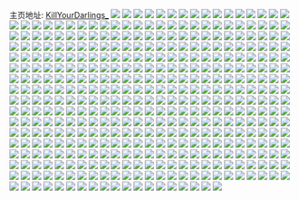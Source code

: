 主页地址: [KillYourDarlings_](https://weibo.com/u/5675084008) 
![](https://wx4.sinaimg.cn/mw2000/006c44B2gy1g7w9smokagj30u011i43w.jpg) 
![](https://wx4.sinaimg.cn/mw2000/006c44B2gy1g7w9somg31j30u011hdjm.jpg) 
![](https://wx4.sinaimg.cn/mw2000/006c44B2gy1g7w9sp61k3j30u011hgns.jpg) 
![](https://wx4.sinaimg.cn/mw2000/006c44B2gy1g7w9spiflzj30u011h77m.jpg) 
![](https://wx4.sinaimg.cn/mw2000/006c44B2gy1g7w9sptz2vj30u011aacn.jpg) 
![](https://wx4.sinaimg.cn/mw2000/006c44B2gy1g7srtqwrlmj30u0177n1w.jpg) 
![](https://wx4.sinaimg.cn/mw2000/006c44B2gy1g7srtrd2lbj30u011d0yh.jpg) 
![](https://wx4.sinaimg.cn/mw2000/006c44B2gy1g7srtrze6dj31401h4gtb.jpg) 
![](https://wx4.sinaimg.cn/mw2000/006c44B2gy1g7srtskhakj314026sdo3.jpg) 
![](https://wx4.sinaimg.cn/mw2000/006c44B2gy1g7srtvvhonj31401fkwn0.jpg) 
![](https://wx4.sinaimg.cn/mw2000/006c44B2gy1g7srttd7jkj31402847hv.jpg) 
![](https://wx4.sinaimg.cn/mw2000/006c44B2gy1g7srtu2x09j31402827g5.jpg) 
![](https://wx4.sinaimg.cn/mw2000/006c44B2gy1g7srtus6v8j312s2wbaml.jpg) 
![](https://wx4.sinaimg.cn/mw2000/006c44B2gy1g7srtvbn7sj314020ln5k.jpg) 
![](https://wx4.sinaimg.cn/mw2000/006c44B2gy1g7src3oltjj30u011hahh.jpg) 
![](https://wx4.sinaimg.cn/mw2000/006c44B2gy1g7src45szfj30u011gn4q.jpg) 
![](https://wx4.sinaimg.cn/mw2000/006c44B2gy1g7qyd0mchsj30u01tsdqr.jpg) 
![](https://wx4.sinaimg.cn/mw2000/006c44B2gy1g7piiahuwaj30u01t0ak9.jpg) 
![](https://wx4.sinaimg.cn/mw2000/006c44B2gy1g7ofr0n01hj30u011imye.jpg) 
![](https://wx4.sinaimg.cn/mw2000/006c44B2gy1g7ofr1nqz9j30u011i0uv.jpg) 
![](https://wx4.sinaimg.cn/mw2000/006c44B2gy1g7ofr25qfsj30u011igos.jpg) 
![](https://wx4.sinaimg.cn/mw2000/006c44B2gy1g7ofr2qge5j30u011i0wi.jpg) 
![](https://wx4.sinaimg.cn/mw2000/006c44B2gy1g7ofr39bq7j30tx11eq6w.jpg) 
![](https://wx4.sinaimg.cn/mw2000/006c44B2gy1g7ofr3pw3bj30k00osgnv.jpg) 
![](https://wx4.sinaimg.cn/mw2000/006c44B2gy1g7nscgagrej30u00u042c.jpg) 
![](https://wx4.sinaimg.cn/mw2000/006c44B2gy1g7nscha05hj30u018z109.jpg) 
![](https://wx4.sinaimg.cn/mw2000/006c44B2gy1g7nsci33cvj30p10gogny.jpg) 
![](https://wx4.sinaimg.cn/mw2000/006c44B2gy1g7nscjr7dnj30u0190474.jpg) 
![](https://wx4.sinaimg.cn/mw2000/006c44B2gy1g7nscnl4rlj31kw11t1kx.jpg) 
![](https://wx4.sinaimg.cn/mw2000/006c44B2gy1g7nscoee8wj314f1wjqgq.jpg) 
![](https://wx4.sinaimg.cn/mw2000/006c44B2gy1g7nscspcnhj31sc2bcnac.jpg) 
![](https://wx4.sinaimg.cn/mw2000/006c44B2gy1g7nscvhffkj32tv48sx6p.jpg) 
![](https://wx4.sinaimg.cn/mw2000/006c44B2gy1g7nscwb1odj32923eg7kf.jpg) 
![](https://wx4.sinaimg.cn/mw2000/006c44B2gy1g7m4ww7rw6j32o03k0e8c.jpg) 
![](https://wx4.sinaimg.cn/mw2000/006c44B2gy1g7m4x35jk1j33k02o01l5.jpg) 
![](https://wx4.sinaimg.cn/mw2000/006c44B2gy1g7m4x6nrm4j33k02o0npm.jpg) 
![](https://wx4.sinaimg.cn/mw2000/006c44B2gy1g7m4xca9flj33k02o0u13.jpg) 
![](https://wx4.sinaimg.cn/mw2000/006c44B2gy1g7m4x9nqmlj33k02o0kjt.jpg) 
![](https://wx4.sinaimg.cn/mw2000/006c44B2gy1g7m4xezsrej33k02o0u14.jpg) 
![](https://wx4.sinaimg.cn/mw2000/006c44B2gy1g7m4xj8pa6j33k02o04qw.jpg) 
![](https://wx4.sinaimg.cn/mw2000/006c44B2gy1g7m4xm36zmj33k02o0x6w.jpg) 
![](https://wx4.sinaimg.cn/mw2000/006c44B2gy1g7m4xok21bj31402i4hdv.jpg) 
![](https://wx4.sinaimg.cn/mw2000/006c44B2gy1g7ija39sdqj30tm18gdza.jpg) 
![](https://wx4.sinaimg.cn/mw2000/006c44B2gy1g7ijc7u1f1j30hs0hsdgu.jpg) 
![](https://wx4.sinaimg.cn/mw2000/006c44B2gy1g7ijc3w4ofj313x1o04qq.jpg) 
![](https://wx4.sinaimg.cn/mw2000/006c44B2gy1g7ijea7m2vj31hc0u01kx.jpg) 
![](https://wx4.sinaimg.cn/mw2000/006c44B2gy1g7ijeehkrjj32o0400u10.jpg) 
![](https://wx4.sinaimg.cn/mw2000/006c44B2gy1g7ijeh5xpbj31hc0u01kx.jpg) 
![](https://wx4.sinaimg.cn/mw2000/006c44B2gy1g7ijeiopgfj31iw2j4x4e.jpg) 
![](https://wx4.sinaimg.cn/mw2000/006c44B2gy1g7ijejexboj30u0190gsi.jpg) 
![](https://wx4.sinaimg.cn/mw2000/006c44B2gy1g7ijelypvkj31iw2ive4s.jpg) 
![](https://wx4.sinaimg.cn/mw2000/006c44B2gy1g7htj44440j31408dekjs.jpg) 
![](https://wx4.sinaimg.cn/mw2000/006c44B2gy1g7htjhi2ioj33k02o07wn.jpg) 
![](https://wx4.sinaimg.cn/mw2000/006c44B2gy1g7htk41jcyj33k02o0qve.jpg) 
![](https://wx4.sinaimg.cn/mw2000/006c44B2gy1g7htrbqr3bj32o03k0u11.jpg) 
![](https://wx4.sinaimg.cn/mw2000/006c44B2gy1g7htron1gaj33k02o0u12.jpg) 
![](https://wx4.sinaimg.cn/mw2000/006c44B2gy1g7hts32ufqj33k02o0b2f.jpg) 
![](https://wx4.sinaimg.cn/mw2000/006c44B2gy1g7htsptnf1j33k02o0b2k.jpg) 
![](https://wx4.sinaimg.cn/mw2000/006c44B2gy1g7htsxrbaqj33k02o0x6u.jpg) 
![](https://wx4.sinaimg.cn/mw2000/006c44B2gy1g7httkayc8j33k02o07ws.jpg) 
![](https://wx4.sinaimg.cn/mw2000/006c44B2gy1g7gkqbr9yoj30k00cdmyb.jpg) 
![](https://wx4.sinaimg.cn/mw2000/006c44B2gy1g7ea9tgiw3j30u00stwlv.jpg) 
![](https://wx4.sinaimg.cn/mw2000/006c44B2ly1g74kbv25uej30no0nogpl.jpg) 
![](https://wx4.sinaimg.cn/mw2000/006c44B2ly1g74kbve6bwj30no0nowgv.jpg) 
![](https://wx4.sinaimg.cn/mw2000/006c44B2ly1g74kbvojvdj30tm0tmaci.jpg) 
![](https://wx4.sinaimg.cn/mw2000/006c44B2ly1g74kbvzjo6j30no0nowgt.jpg) 
![](https://wx4.sinaimg.cn/mw2000/006c44B2ly1g74kbwogwrj30u00u03zu.jpg) 
![](https://wx4.sinaimg.cn/mw2000/006c44B2ly1g74kbw9yz9j30u00u00u9.jpg) 
![](https://wx4.sinaimg.cn/mw2000/006c44B2ly1g71crsk0p2j30u00u075k.jpg) 
![](https://wx4.sinaimg.cn/mw2000/006c44B2ly1g71crswxhij30u00u0ab8.jpg) 
![](https://wx4.sinaimg.cn/mw2000/006c44B2ly1g71crt88vsj30u00u0dgq.jpg) 
![](https://wx4.sinaimg.cn/mw2000/006c44B2ly1g71crthgunj30u00u0q3u.jpg) 
![](https://wx4.sinaimg.cn/mw2000/006c44B2ly1g71crtrt1ij30u00u0q48.jpg) 
![](https://wx4.sinaimg.cn/mw2000/006c44B2gy1g6vhxp84rxj31o01907dc.jpg) 
![](https://wx4.sinaimg.cn/mw2000/006c44B2gy1g6vhxpo2nxj31o0190n7r.jpg) 
![](https://wx4.sinaimg.cn/mw2000/006c44B2gy1g6vhxq5xb9j31o0190gv4.jpg) 
![](https://wx4.sinaimg.cn/mw2000/006c44B2gy1g6vhxqkz6dj31o0190117.jpg) 
![](https://wx4.sinaimg.cn/mw2000/006c44B2gy1g6skfl17l1j30qo0g9di5.jpg) 
![](https://wx4.sinaimg.cn/mw2000/006c44B2gy1g6skfly0mzj30sp0sp0ty.jpg) 
![](https://wx4.sinaimg.cn/mw2000/006c44B2gy1g6skfn89dtj31kw16oe81.jpg) 
![](https://wx4.sinaimg.cn/mw2000/006c44B2gy1g6skft0j0ej32o03k07wo.jpg) 
![](https://wx4.sinaimg.cn/mw2000/006c44B2gy1g6skfkl2uaj30u01t078x.jpg) 
![](https://wx4.sinaimg.cn/mw2000/006c44B2gy1g6skfwsp8wj33k02o0kjs.jpg) 
![](https://wx4.sinaimg.cn/mw2000/006c44B2gy1g6skfxgpgcj30u01hcwmw.jpg) 
![](https://wx4.sinaimg.cn/mw2000/006c44B2gy1g6skfljgzcj30qo104jwk.jpg) 
![](https://wx4.sinaimg.cn/mw2000/006c44B2gy1g6skfockmdj31kw16oe81.jpg) 
![](https://wx4.sinaimg.cn/mw2000/006c44B2gy1g6r00127kaj30ok0igwfc.jpg) 
![](https://wx4.sinaimg.cn/mw2000/006c44B2gy1g6r001f8pdj30u00mignb.jpg) 
![](https://wx4.sinaimg.cn/mw2000/006c44B2gy1g6r0024gc4j30is0e40ti.jpg) 
![](https://wx4.sinaimg.cn/mw2000/006c44B2gy1g6r0035ddgj30nz0i0q4b.jpg) 
![](https://wx4.sinaimg.cn/mw2000/006c44B2gy1g6p24a379lj30rn0eygoz.jpg) 
![](https://wx4.sinaimg.cn/mw2000/006c44B2gy1g6p24air94j30u00gvjvq.jpg) 
![](https://wx4.sinaimg.cn/mw2000/006c44B2gy1g6p24ay781j30u00gvtd7.jpg) 
![](https://wx4.sinaimg.cn/mw2000/006c44B2gy1g6p24e5xxgj30u00lldlg.jpg) 
![](https://wx4.sinaimg.cn/mw2000/006c44B2gy1g6p24dkxhoj30go0b4wi5.jpg) 
![](https://wx4.sinaimg.cn/mw2000/006c44B2gy1g6p24cii2sj30go09emyt.jpg) 
![](https://wx4.sinaimg.cn/mw2000/006c44B2gy1g6p24bwqlij30go09edh2.jpg) 
![](https://wx4.sinaimg.cn/mw2000/006c44B2gy1g6p24d4afgj30go0b4gn5.jpg) 
![](https://wx4.sinaimg.cn/mw2000/006c44B2gy1g6p3lu3pv0j30ob0hi3z1.jpg) 
![](https://wx4.sinaimg.cn/mw2000/006c44B2gy1g6j9brr4uej31ja0xmwzc.jpg) 
![](https://wx4.sinaimg.cn/mw2000/006c44B2gy1g6htx2ih1oj33k02o0u0y.jpg) 
![](https://wx4.sinaimg.cn/mw2000/006c44B2gy1g6htx4x4myj32o03k07wj.jpg) 
![](https://wx4.sinaimg.cn/mw2000/006c44B2gy1g6fpkn4pwmj33k02o0u12.jpg) 
![](https://wx4.sinaimg.cn/mw2000/006c44B2ly1g6dkik54izj31gs1yehdu.jpg) 
![](https://wx4.sinaimg.cn/mw2000/006c44B2ly1g6dkim0i57j31gs1yeu0x.jpg) 
![](https://wx4.sinaimg.cn/mw2000/006c44B2ly1g6dkimfcl5j30zk1ay111.jpg) 
![](https://wx4.sinaimg.cn/mw2000/006c44B2ly1g6dkimqar9j30sg0sgafx.jpg) 
![](https://wx4.sinaimg.cn/mw2000/006c44B2ly1g6dkj2xvirj32o03k01l0.jpg) 
![](https://wx4.sinaimg.cn/mw2000/006c44B2ly1g6dkin3istj30ty17m7cm.jpg) 
![](https://wx4.sinaimg.cn/mw2000/006c44B2ly1g6dkinfg9fj30qa0qatb6.jpg) 
![](https://wx4.sinaimg.cn/mw2000/006c44B2ly1g6dkiotdxij30u00k00u6.jpg) 
![](https://wx4.sinaimg.cn/mw2000/006c44B2ly1g6dkirdr74j3140282x34.jpg) 
![](https://wx4.sinaimg.cn/mw2000/006c44B2ly1g6dgu5vdtxj32o03k0b2h.jpg) 
![](https://wx4.sinaimg.cn/mw2000/006c44B2ly1g6dafhxc22j30u00yn3zx.jpg) 
![](https://wx4.sinaimg.cn/mw2000/006c44B2ly1g6dafi7duyj30u011iq4o.jpg) 
![](https://wx4.sinaimg.cn/mw2000/006c44B2gy1g6d18gg9n3j30u011haeq.jpg) 
![](https://wx4.sinaimg.cn/mw2000/006c44B2gy1g6d18gvnzhj30u011hq72.jpg) 
![](https://wx4.sinaimg.cn/mw2000/006c44B2gy1g6d18h9udvj30u011f78z.jpg) 
![](https://wx4.sinaimg.cn/mw2000/006c44B2gy1g68iyw9pfaj30k00k0wfq.jpg) 
![](https://wx4.sinaimg.cn/mw2000/006c44B2gy1g68iywlidoj30k00k0myj.jpg) 
![](https://wx4.sinaimg.cn/mw2000/006c44B2gy1g68iywtvb7j30k00k0jsq.jpg) 
![](https://wx4.sinaimg.cn/mw2000/006c44B2gy1g68iyx4o7yj30k00k0gmt.jpg) 
![](https://wx4.sinaimg.cn/mw2000/006c44B2gy1g68ixpb3syj30u00yqag9.jpg) 
![](https://wx4.sinaimg.cn/mw2000/006c44B2gy1g68ixoypzkj30tn0y4dm2.jpg) 
![](https://wx4.sinaimg.cn/mw2000/006c44B2gy1g68ixokleoj30u00yqted.jpg) 
![](https://wx4.sinaimg.cn/mw2000/006c44B2gy1g68ixo4sx6j30tx0yg44v.jpg) 
![](https://wx4.sinaimg.cn/mw2000/006c44B2gy1g68ixnpxkfj30u00yq459.jpg) 
![](https://wx4.sinaimg.cn/mw2000/006c44B2gy1g68ixn4symj30u00yr448.jpg) 
![](https://wx4.sinaimg.cn/mw2000/006c44B2gy1g68ixmpul9j30u00yj0yf.jpg) 
![](https://wx4.sinaimg.cn/mw2000/006c44B2gy1g68ixlyzcfj30u00yq43z.jpg) 
![](https://wx4.sinaimg.cn/mw2000/006c44B2gy1g68ixmd8fwj30u00yiq8j.jpg) 
![](https://wx4.sinaimg.cn/mw2000/006c44B2gy1g64y9m5rtmj30tr116dl1.jpg) 
![](https://wx4.sinaimg.cn/mw2000/006c44B2gy1g64y9mdjecj30tw11cwil.jpg) 
![](https://wx4.sinaimg.cn/mw2000/006c44B2gy1g64y9mks8yj30tq115q5j.jpg) 
![](https://wx4.sinaimg.cn/mw2000/006c44B2gy1g64y9neataj30tz0gv74q.jpg) 
![](https://wx4.sinaimg.cn/mw2000/006c44B2gy1g64y9n6hjhj30tz0gvjs5.jpg) 
![](https://wx4.sinaimg.cn/mw2000/006c44B2gy1g64y9o4yoxj30ty0gu3z6.jpg) 
![](https://wx4.sinaimg.cn/mw2000/006c44B2gy1g64y9mscx0j30tq115q79.jpg) 
![](https://wx4.sinaimg.cn/mw2000/006c44B2gy1g64y9mzgjaj30ts119wgm.jpg) 
![](https://wx4.sinaimg.cn/mw2000/006c44B2gy1g64y9nyy16j30tz0gvwf3.jpg) 
![](https://wx4.sinaimg.cn/mw2000/006c44B2gy1g63u4qp5iqj30u011ftay.jpg) 
![](https://wx4.sinaimg.cn/mw2000/006c44B2gy1g63u4r44mlj30lb0qntao.jpg) 
![](https://wx4.sinaimg.cn/mw2000/006c44B2gy1g63u4rikhcj30u011hta3.jpg) 
![](https://wx4.sinaimg.cn/mw2000/006c44B2gy1g63u4s2ljej30u00tyabz.jpg) 
![](https://wx4.sinaimg.cn/mw2000/006c44B2gy1g63u4rroqvj30u00tyaca.jpg) 
![](https://wx4.sinaimg.cn/mw2000/006c44B2gy1g63u4skzr6j30u00o0abq.jpg) 
![](https://wx4.sinaimg.cn/mw2000/006c44B2gy1g63u4swq10j30u011h427.jpg) 
![](https://wx4.sinaimg.cn/mw2000/006c44B2gy1g63u4t81laj30u00u00w7.jpg) 
![](https://wx4.sinaimg.cn/mw2000/006c44B2gy1g63u4ti1oij30tq115q5j.jpg) 
![](https://wx4.sinaimg.cn/mw2000/006c44B2gy1g61kr4tmf6j30sf0mpqtd.jpg) 
![](https://wx4.sinaimg.cn/mw2000/006c44B2gy1g61kr5xykdj30ju0ju4qp.jpg) 
![](https://wx4.sinaimg.cn/mw2000/006c44B2gy1g61kr8v1czj30go0b4q6m.jpg) 
![](https://wx4.sinaimg.cn/mw2000/006c44B2gy1g61kr9lj72j30u011i1kx.jpg) 
![](https://wx4.sinaimg.cn/mw2000/006c44B2gy1g61kr7ro5lj30u00u0b2a.jpg) 
![](https://wx4.sinaimg.cn/mw2000/006c44B2gy1g61kr8hccxj30u011e1kx.jpg) 
![](https://wx4.sinaimg.cn/mw2000/006c44B2gy1g61krb655aj30u00u0hdt.jpg) 
![](https://wx4.sinaimg.cn/mw2000/006c44B2gy1g61kr6lrhaj30nq0nq1kx.jpg) 
![](https://wx4.sinaimg.cn/mw2000/006c44B2gy1g61krbm9pxj30mu0mu4au.jpg) 
![](https://wx4.sinaimg.cn/mw2000/006c44B2gy1g5zo06frazj32o03k0b2c.jpg) 
![](https://wx4.sinaimg.cn/mw2000/006c44B2gy1g5zo09u0gmj32o03k04qs.jpg) 
![](https://wx4.sinaimg.cn/mw2000/006c44B2gy1g5uk3v0n8qj30u00u0tll.jpg) 
![](https://wx4.sinaimg.cn/mw2000/006c44B2gy1g5uk3vdrh2j30u00u0dqa.jpg) 
![](https://wx4.sinaimg.cn/mw2000/006c44B2gy1g5uk3vq8t2j30u00u0wps.jpg) 
![](https://wx4.sinaimg.cn/mw2000/006c44B2gy1g5uk3w2tcbj30u00u047n.jpg) 
![](https://wx4.sinaimg.cn/mw2000/006c44B2gy1g5uk3wf1j6j30u00u011i.jpg) 
![](https://wx4.sinaimg.cn/mw2000/006c44B2gy1g5uk3wrnmfj30u00u0gw1.jpg) 
![](https://wx4.sinaimg.cn/mw2000/006c44B2gy1g5uk3x57qbj30u00u0dpr.jpg) 
![](https://wx4.sinaimg.cn/mw2000/006c44B2gy1g5uk3xjs7nj30p00p012v.jpg) 
![](https://wx4.sinaimg.cn/mw2000/006c44B2gy1g5uk3xvo24j30p00p0tg5.jpg) 
![](https://wx4.sinaimg.cn/mw2000/006c44B2gy1g5tkiqug5dg301x01za9w.jpg) 
![](https://wx4.sinaimg.cn/mw2000/006c44B2gy1g5scfgechsj30m80rcwgh.jpg) 
![](https://wx4.sinaimg.cn/mw2000/006c44B2gy1g5scfgliivj30sg0i1wh7.jpg) 
![](https://wx4.sinaimg.cn/mw2000/006c44B2gy1g5scfgqxpwj30qo12aagp.jpg) 
![](https://wx4.sinaimg.cn/mw2000/006c44B2gy1g5scfgwp7mj30t10t1abb.jpg) 
![](https://wx4.sinaimg.cn/mw2000/006c44B2gy1g5scfh2nl2j30u00u00ub.jpg) 
![](https://wx4.sinaimg.cn/mw2000/006c44B2gy1g5scfh9j4bj30u00u0n01.jpg) 
![](https://wx4.sinaimg.cn/mw2000/006c44B2gy1g5scfhf3nlj30ia0krjv4.jpg) 
![](https://wx4.sinaimg.cn/mw2000/006c44B2gy1g5scfhoz6pj30q10wjjtn.jpg) 
![](https://wx4.sinaimg.cn/mw2000/006c44B2gy1g5scfhk5dmj30dw0ggmye.jpg) 
![](https://wx4.sinaimg.cn/mw2000/006c44B2gy1g5rguy6xyoj30qo0sqn1j.jpg) 
![](https://wx4.sinaimg.cn/mw2000/006c44B2gy1g5nlawqq3cj30dw0dw437.jpg) 
![](https://wx4.sinaimg.cn/mw2000/006c44B2gy1g5mpg0y7taj30u01t0u0u.jpg) 
![](https://wx4.sinaimg.cn/mw2000/006c44B2gy1g5mkcm6dt5j30q50m7tac.jpg) 
![](https://wx4.sinaimg.cn/mw2000/006c44B2gy1g5me290044j31401t9x4i.jpg) 
![](https://wx4.sinaimg.cn/mw2000/006c44B2gy1g5m7a55ya1j30u011iahy.jpg) 
![](https://wx4.sinaimg.cn/mw2000/006c44B2gy1g5m7a5errbj30u011ddk1.jpg) 
![](https://wx4.sinaimg.cn/mw2000/006c44B2gy1g5m7a5xhc4j30u011dag7.jpg) 
![](https://wx4.sinaimg.cn/mw2000/006c44B2gy1g5m7a7psunj30u011dn2y.jpg) 
![](https://wx4.sinaimg.cn/mw2000/006c44B2gy1g5m7a5oa81j30u011i0z3.jpg) 
![](https://wx4.sinaimg.cn/mw2000/006c44B2gy1g5m7a678u3j30u011d43g.jpg) 
![](https://wx4.sinaimg.cn/mw2000/006c44B2gy1g5m7a6gy33j30u011dwib.jpg) 
![](https://wx4.sinaimg.cn/mw2000/006c44B2gy1g5m7a6t09nj30u011dtf9.jpg) 
![](https://wx4.sinaimg.cn/mw2000/006c44B2gy1g5m7a7bflxj30u011iaff.jpg) 
![](https://wx4.sinaimg.cn/mw2000/006c44B2gy1g5bdjmtx9wj30qo0o7dja.jpg) 
![](https://wx4.sinaimg.cn/mw2000/006c44B2gy1g5bd1u7m1cj30u00i0q5u.jpg) 
![](https://wx4.sinaimg.cn/mw2000/006c44B2gy1g5bd1uegkrj30u00k0ahi.jpg) 
![](https://wx4.sinaimg.cn/mw2000/006c44B2gy1g5bd1w0ln8j30u00irmzf.jpg) 
![](https://wx4.sinaimg.cn/mw2000/006c44B2gy1g5bd1v95t3j30p00s5wh3.jpg) 
![](https://wx4.sinaimg.cn/mw2000/006c44B2gy1g5bd1vmrbtj30u00gvdhb.jpg) 
![](https://wx4.sinaimg.cn/mw2000/006c44B2gy1g5bd1vhw1oj30s80rs42k.jpg) 
![](https://wx4.sinaimg.cn/mw2000/006c44B2gy1g5bd1vuszuj30u00fpqag.jpg) 
![](https://wx4.sinaimg.cn/mw2000/006c44B2gy1g5bd1w7l8ej30u018ydmn.jpg) 
![](https://wx4.sinaimg.cn/mw2000/006c44B2gy1g5bd1we8rfj30u00i0jut.jpg) 
![](https://wx4.sinaimg.cn/mw2000/006c44B2gy1g53beh7dzzj30u00k2gts.jpg) 
![](https://wx4.sinaimg.cn/mw2000/006c44B2gy1g53beheh68j30u00b976s.jpg) 
![](https://wx4.sinaimg.cn/mw2000/006c44B2gy1g53behjz9uj30sg0bm0vb.jpg) 
![](https://wx4.sinaimg.cn/mw2000/006c44B2gy1g53beid4v0j30u00gvtax.jpg) 
![](https://wx4.sinaimg.cn/mw2000/006c44B2gy1g53behs0e8j30u01a2tgu.jpg) 
![](https://wx4.sinaimg.cn/mw2000/006c44B2gy1g53beikxx5j30u00gv411.jpg) 
![](https://wx4.sinaimg.cn/mw2000/006c44B2gy1g53beiq8ocj30u00cjmz2.jpg) 
![](https://wx4.sinaimg.cn/mw2000/006c44B2gy1g53beiw20dj30u01emaew.jpg) 
![](https://wx4.sinaimg.cn/mw2000/006c44B2gy1g53bej3fezj30u00b941x.jpg) 
![](https://wx4.sinaimg.cn/mw2000/006c44B2gy1g522khj4ulj30u00mijsk.jpg) 
![](https://wx4.sinaimg.cn/mw2000/006c44B2gy1g522khphi3j30u00mi40u.jpg) 
![](https://wx4.sinaimg.cn/mw2000/006c44B2gy1g522khviy6j30u00midhv.jpg) 
![](https://wx4.sinaimg.cn/mw2000/006c44B2gy1g522ki2m8aj30u00heacf.jpg) 
![](https://wx4.sinaimg.cn/mw2000/006c44B2gy1g522ki8a0aj30u00mi76i.jpg) 
![](https://wx4.sinaimg.cn/mw2000/006c44B2gy1g522kiegvdj30u00mitam.jpg) 
![](https://wx4.sinaimg.cn/mw2000/006c44B2gy1g4y4qcni7lj30u00yjwkq.jpg) 
![](https://wx4.sinaimg.cn/mw2000/006c44B2gy1g4y4qcz58zj30u011iads.jpg) 
![](https://wx4.sinaimg.cn/mw2000/006c44B2gy1g4y4qd91tzj30p00p0tbm.jpg) 
![](https://wx4.sinaimg.cn/mw2000/006c44B2gy1g4y4qdo7i3j30p00p0gop.jpg) 
![](https://wx4.sinaimg.cn/mw2000/006c44B2gy1g4w2qsl701j30ku0gtq4m.jpg) 
![](https://wx4.sinaimg.cn/mw2000/006c44B2gy1g4w2qtxzp9j30ku0gqtau.jpg) 
![](https://wx4.sinaimg.cn/mw2000/006c44B2gy1g4v4iwokynj30rs0fm3zs.jpg) 
![](https://wx4.sinaimg.cn/mw2000/006c44B2gy1g4v4iwuj5lj30rs0fmq3k.jpg) 
![](https://wx4.sinaimg.cn/mw2000/006c44B2gy1g4v4iwzgthj30rs0fmq3e.jpg) 
![](https://wx4.sinaimg.cn/mw2000/006c44B2gy1g4v4ix4d5rj30rs0fmq3j.jpg) 
![](https://wx4.sinaimg.cn/mw2000/006c44B2gy1g4v4ix99ioj30rs0fm74q.jpg) 
![](https://wx4.sinaimg.cn/mw2000/006c44B2gy1g4v4ixj2nyj30rs0fmwez.jpg) 
![](https://wx4.sinaimg.cn/mw2000/006c44B2gy1g4tzph9934j30u011ignt.jpg) 
![](https://wx4.sinaimg.cn/mw2000/006c44B2gy1g4rrl8cub8j31400u0n5s.jpg) 
![](https://wx4.sinaimg.cn/mw2000/006c44B2gy1g4pbsr2k41j30u019013t.jpg) 
![](https://wx4.sinaimg.cn/mw2000/006c44B2gy1g4pbsrahhqj30u0190qbi.jpg) 
![](https://wx4.sinaimg.cn/mw2000/006c44B2gy1g4pbsrjdncj30u00jzdjd.jpg) 
![](https://wx4.sinaimg.cn/mw2000/006c44B2gy1g4pbsrqs9gj30u0190gzl.jpg) 
![](https://wx4.sinaimg.cn/mw2000/006c44B2gy1g4pbssapnuj30u01907ht.jpg) 
![](https://wx4.sinaimg.cn/mw2000/006c44B2gy1g4pbstahxej30u0190wu9.jpg) 
![](https://wx4.sinaimg.cn/mw2000/006c44B2gy1g4pbstk1qsj30u0190tn0.jpg) 
![](https://wx4.sinaimg.cn/mw2000/006c44B2gy1g4pbsu303wj30u01904ae.jpg) 
![](https://wx4.sinaimg.cn/mw2000/006c44B2gy1g4pbsuf093j30u0190al4.jpg) 
![](https://wx4.sinaimg.cn/mw2000/006c44B2gy1g4n56d1nxfj31o0190hdw.jpg) 
![](https://wx4.sinaimg.cn/mw2000/006c44B2gy1g4litdgbrvj30p40p4n0d.jpg) 
![](https://wx4.sinaimg.cn/mw2000/006c44B2gy1g4litdoczsj30p00p0ad6.jpg) 
![](https://wx4.sinaimg.cn/mw2000/006c44B2gy1g4litdvivpj30p00p0q5o.jpg) 
![](https://wx4.sinaimg.cn/mw2000/006c44B2gy1g4lite1xgzj30pa0paq5g.jpg) 
![](https://wx4.sinaimg.cn/mw2000/006c44B2gy1g4lisi9xojj30u00u0n03.jpg) 
![](https://wx4.sinaimg.cn/mw2000/006c44B2gy1g4ktuna48sj30u011itbs.jpg) 
![](https://wx4.sinaimg.cn/mw2000/006c44B2gy1g4kmktyxphj31t00u0dsj.jpg) 
![](https://wx4.sinaimg.cn/mw2000/006c44B2gy1g4gwjkwf2lj303j02r3ya.jpg) 
![](https://wx4.sinaimg.cn/mw2000/006c44B2gy1g4dy7axq9lj30tu0t9af3.jpg) 
![](https://wx4.sinaimg.cn/mw2000/006c44B2gy1g4dff67xybg301e01e0pl.jpg) 
![](https://wx4.sinaimg.cn/mw2000/006c44B2gy1g4cjffrfd6j314026y7wh.jpg) 
![](https://wx4.sinaimg.cn/mw2000/006c44B2gy1g4bhc9gcqwj30u018g4qp.jpg) 
![](https://wx4.sinaimg.cn/mw2000/006c44B2gy1g4ag1rdcmnj31901o04qq.jpg) 
![](https://wx4.sinaimg.cn/mw2000/006c44B2gy1g4ag1oyr3rj30u011i0vf.jpg) 
![](https://wx4.sinaimg.cn/mw2000/006c44B2gy1g4ag20i3azj33k02o0x6v.jpg) 
![](https://wx4.sinaimg.cn/mw2000/006c44B2gy1g4ag1phwdmj30f60j275p.jpg) 
![](https://wx4.sinaimg.cn/mw2000/006c44B2gy1g4ag5ixgwdj317e257qv5.jpg) 
![](https://wx4.sinaimg.cn/mw2000/006c44B2gy1g4ag1pb44fj30kt0ywgpm.jpg) 
![](https://wx4.sinaimg.cn/mw2000/006c44B2gy1g4ag2a4gt7j33k02o0x6v.jpg) 
![](https://wx4.sinaimg.cn/mw2000/006c44B2gy1g4ag5p1al2j30pm1hctc6.jpg) 
![](https://wx4.sinaimg.cn/mw2000/006c44B2gy1g4ag21k33zj31ja0rptgp.jpg) 
![](https://wx4.sinaimg.cn/mw2000/006c44B2gy1g49773mu56j30u011ijto.jpg) 
![](https://wx4.sinaimg.cn/mw2000/006c44B2gy1g46haadek0j311y1ky447.jpg) 
![](https://wx4.sinaimg.cn/mw2000/006c44B2gy1g42bvzptisj306o06k411.jpg) 
![](https://wx4.sinaimg.cn/mw2000/006c44B2gy1g3x7xbb3t1j31he27zu0x.jpg) 
![](https://wx4.sinaimg.cn/mw2000/006c44B2gy1g3x7x8it21j31he27zu0x.jpg) 
![](https://wx4.sinaimg.cn/mw2000/006c44B2gy1g3x7ufhdtsj30zk1ha7l4.jpg) 
![](https://wx4.sinaimg.cn/mw2000/006c44B2gy1g3x7ui750mj31he27zx6p.jpg) 
![](https://wx4.sinaimg.cn/mw2000/006c44B2gy1g3x7l6f6ysj31kw11xqqs.jpg) 
![](https://wx4.sinaimg.cn/mw2000/006c44B2ly1g3tvxbeemsj31o01901ky.jpg) 
![](https://wx4.sinaimg.cn/mw2000/006c44B2ly1g3tvxeb1uej31o0190qv6.jpg) 
![](https://wx4.sinaimg.cn/mw2000/006c44B2ly1g3tvxlf4qhj31o01907wi.jpg) 
![](https://wx4.sinaimg.cn/mw2000/006c44B2ly1g3tvxitjalj31o0190b2a.jpg) 
![](https://wx4.sinaimg.cn/mw2000/006c44B2ly1g3tvxgfp4vj31o0190kjm.jpg) 
![](https://wx4.sinaimg.cn/mw2000/006c44B2ly1g3tvxmpxvoj31o0190e82.jpg) 
![](https://wx4.sinaimg.cn/mw2000/006c44B2ly1g3tvxqu004j31o0190b2a.jpg) 
![](https://wx4.sinaimg.cn/mw2000/006c44B2ly1g3tvy07pyuj31kw16o1ky.jpg) 
![](https://wx4.sinaimg.cn/mw2000/006c44B2ly1g3tvxoov7pj31o01907wi.jpg) 
![](https://wx4.sinaimg.cn/mw2000/006c44B2gy1g3rc3tdwbjj30om07775v.jpg) 
![](https://wx4.sinaimg.cn/mw2000/006c44B2gy1g3o86h30bjj31kw16m1kx.jpg) 
![](https://wx4.sinaimg.cn/mw2000/006c44B2gy1g3o86iy60nj316o1kunlv.jpg) 
![](https://wx4.sinaimg.cn/mw2000/006c44B2gy1g3o86kog1gj31z41hcnpe.jpg) 
![](https://wx4.sinaimg.cn/mw2000/006c44B2gy1g3o86o5t8kj33k02o0b2h.jpg) 
![](https://wx4.sinaimg.cn/mw2000/006c44B2gy1g3nb6p4u2jj321f1j2134.jpg) 
![](https://wx4.sinaimg.cn/mw2000/006c44B2gy1g3nb6rjdamj31z41hckjm.jpg) 
![](https://wx4.sinaimg.cn/mw2000/006c44B2gy1g3nbf3h124j33k02o0e88.jpg) 
![](https://wx4.sinaimg.cn/mw2000/006c44B2gy1g3nb7330k0j33k02o01l3.jpg) 
![](https://wx4.sinaimg.cn/mw2000/006c44B2gy1g3nb74o2a8j31402i4e81.jpg) 
![](https://wx4.sinaimg.cn/mw2000/006c44B2gy1g3nb75mejaj31s01c0twu.jpg) 
![](https://wx4.sinaimg.cn/mw2000/006c44B2gy1g3nb7h9dexj33k02o04qy.jpg) 
![](https://wx4.sinaimg.cn/mw2000/006c44B2gy1g3nb7sijvkj33k02o0x6x.jpg) 
![](https://wx4.sinaimg.cn/mw2000/006c44B2gy1g3xb0gi4ryj30ro0rnmyd.jpg) 
![](https://wx4.sinaimg.cn/mw2000/006c44B2gy1g341e23t25j31hc1z47wi.jpg) 
![](https://wx4.sinaimg.cn/mw2000/006c44B2gy1g341e479tjj30oz0xigyu.jpg) 
![](https://wx4.sinaimg.cn/mw2000/006c44B2gy1g341ejugb8j335s2dc7wn.jpg) 
![](https://wx4.sinaimg.cn/mw2000/006c44B2gy1g341ey4zwij33k02o0e89.jpg) 
![](https://wx4.sinaimg.cn/mw2000/006c44B2gy1g2vgcmco5jj30k00k0myi.jpg) 
![](https://wx4.sinaimg.cn/mw2000/006c44B2gy1g2bhqvdwgsj31930u00yh.jpg) 
![](https://wx4.sinaimg.cn/mw2000/006c44B2gy1g2bhqvudl7j31930u0wlc.jpg) 
![](https://wx4.sinaimg.cn/mw2000/006c44B2gy1g2bhqwfe2lj31900u0gva.jpg) 
![](https://wx4.sinaimg.cn/mw2000/006c44B2gy1g22jif14zbj30kc0kc772.jpg) 
![](https://wx4.sinaimg.cn/mw2000/006c44B2gy1g22jif9v10j30pa0uptaw.jpg) 
![](https://wx4.sinaimg.cn/mw2000/006c44B2gy1g22jifg1hmj30kl0kl0uf.jpg) 
![](https://wx4.sinaimg.cn/mw2000/006c44B2gy1g22jifmujrj30pb0uq0ut.jpg) 
![](https://wx4.sinaimg.cn/mw2000/006c44B2gy1g22jigxf34j30u00tdjsv.jpg) 
![](https://wx4.sinaimg.cn/mw2000/006c44B2gy1g22jifuqrwj30pq0vrtbv.jpg) 
![](https://wx4.sinaimg.cn/mw2000/006c44B2gy1g22jih58d5j30jv0jvtb1.jpg) 
![](https://wx4.sinaimg.cn/mw2000/006c44B2gy1g22jihbozcj30oz0txwgg.jpg) 
![](https://wx4.sinaimg.cn/mw2000/006c44B2gy1g22jig2vj0j30kt0kt75a.jpg) 
![](https://wx4.sinaimg.cn/mw2000/006c44B2gy1g1zymrctyjj30ku0kuwfo.jpg) 
![](https://wx4.sinaimg.cn/mw2000/006c44B2gy1g1zymsxhdcj30ku0kuab7.jpg) 
![](https://wx4.sinaimg.cn/mw2000/006c44B2gy1g1zymrl77yj30ku0ku0tx.jpg) 
![](https://wx4.sinaimg.cn/mw2000/006c44B2gy1g1zymrtvt1j30ku0ku761.jpg) 
![](https://wx4.sinaimg.cn/mw2000/006c44B2gy1g1zymsjq7cj30ku0kumyp.jpg) 
![](https://wx4.sinaimg.cn/mw2000/006c44B2gy1g1zymrzinjj30ku0kuwfy.jpg) 
![](https://wx4.sinaimg.cn/mw2000/006c44B2gy1g1zymsclv0j30ty0txabz.jpg) 
![](https://wx4.sinaimg.cn/mw2000/006c44B2gy1g1zymsqisvj30ku0kuabh.jpg) 
![](https://wx4.sinaimg.cn/mw2000/006c44B2gy1g1zyms4okrj30ku0kuta0.jpg) 
![](https://wx4.sinaimg.cn/mw2000/006c44B2gy1g1yft7dvcjj31o01907wi.jpg) 
![](https://wx4.sinaimg.cn/mw2000/006c44B2gy1g1yftdw5b9j31901o0e83.jpg) 
![](https://wx4.sinaimg.cn/mw2000/006c44B2gy1g1yftgcozjj31o0190b2b.jpg) 
![](https://wx4.sinaimg.cn/mw2000/006c44B2gy1g1yftid7ylj31o0190kjm.jpg) 
![](https://wx4.sinaimg.cn/mw2000/006c44B2gy1g1yftbe8zyj31o0190e82.jpg) 
![](https://wx4.sinaimg.cn/mw2000/006c44B2gy1g1yftjsqchj31o0190e82.jpg) 
![](https://wx4.sinaimg.cn/mw2000/006c44B2gy1g1yft9kjtwj31o01901ky.jpg) 
![](https://wx4.sinaimg.cn/mw2000/006c44B2gy1g1yftmozmtj32o03k07wn.jpg) 
![](https://wx4.sinaimg.cn/mw2000/006c44B2gy1g1yftpum5xj33k02o0e88.jpg) 
![](https://wx4.sinaimg.cn/mw2000/006c44B2gy1g1nki05p0kj33k02o04qz.jpg) 
![](https://wx4.sinaimg.cn/mw2000/006c44B2gy1g1nkhmld2hj31o01901kz.jpg) 
![](https://wx4.sinaimg.cn/mw2000/006c44B2gy1g1nkhi4wv9j31o0190kjn.jpg) 
![](https://wx4.sinaimg.cn/mw2000/006c44B2gy1g1ebvjphgej30u01t0jx9.jpg) 
![](https://wx4.sinaimg.cn/mw2000/006c44B2gy1g1ebvk1v1pj30u01t07ed.jpg) 
![](https://wx4.sinaimg.cn/mw2000/006c44B2gy1g1dy6uk17xj30u0192gs7.jpg) 
![](https://wx4.sinaimg.cn/mw2000/006c44B2gy1g1dy6uzkp4j30tm18g451.jpg) 
![](https://wx4.sinaimg.cn/mw2000/006c44B2gy1g1dy6vdpbjj30u0190tfe.jpg) 
![](https://wx4.sinaimg.cn/mw2000/006c44B2gy1g1dy6vtlkjj30u014mn3r.jpg) 
![](https://wx4.sinaimg.cn/mw2000/006c44B2gy1g1dy6wgln2j30u0192wov.jpg) 
![](https://wx4.sinaimg.cn/mw2000/006c44B2gy1g1dy6wvpwbj30u0190ah0.jpg) 
![](https://wx4.sinaimg.cn/mw2000/006c44B2gy1g1dy6xmw0oj30u019219s.jpg) 
![](https://wx4.sinaimg.cn/mw2000/006c44B2gy1g1dy6y6pepj30u00jzafk.jpg) 
![](https://wx4.sinaimg.cn/mw2000/006c44B2gy1g1dy7078hbj313x1o04qq.jpg) 
![](https://wx4.sinaimg.cn/mw2000/006c44B2gy1g1blxqg379j30u01b3jz1.jpg) 
![](https://wx4.sinaimg.cn/mw2000/006c44B2gy1g1blxqyiobj30u0191aga.jpg) 
![](https://wx4.sinaimg.cn/mw2000/006c44B2gy1g1blxrij0oj30u0190gty.jpg) 
![](https://wx4.sinaimg.cn/mw2000/006c44B2gy1g1blxrxhkuj30u00jzgp1.jpg) 
![](https://wx4.sinaimg.cn/mw2000/006c44B2gy1g1blxshrhqj30u01ann62.jpg) 
![](https://wx4.sinaimg.cn/mw2000/006c44B2gy1g1blxswtzpj30u0190gqx.jpg) 
![](https://wx4.sinaimg.cn/mw2000/006c44B2gy1g1blxtdt5lj30u0193qap.jpg) 
![](https://wx4.sinaimg.cn/mw2000/006c44B2gy1g1blxtvneqj30u0195n5z.jpg) 
![](https://wx4.sinaimg.cn/mw2000/006c44B2gy1g1blxubohpj30u018xtfn.jpg) 
![](https://wx4.sinaimg.cn/mw2000/006c44B2gy1g1ais3akwzj30of1o0x54.jpg) 
![](https://wx4.sinaimg.cn/mw2000/006c44B2gy1g0j667fpyuj31381kwx6k.jpg) 
![](https://wx4.sinaimg.cn/mw2000/006c44B2gy1g0j668q6i7j318n1kw7wh.jpg) 
![](https://wx4.sinaimg.cn/mw2000/006c44B2gy1g0j66ac3b4j311x1kwe81.jpg) 
![](https://wx4.sinaimg.cn/mw2000/006c44B2gy1g0j66c3qodj31441kwhdt.jpg) 
![](https://wx4.sinaimg.cn/mw2000/006c44B2gy1g0emzs8c9pj31402a04qp.jpg) 
![](https://wx4.sinaimg.cn/mw2000/006c44B2gy1g0d8xnguxcj313y1o0npd.jpg) 
![](https://wx4.sinaimg.cn/mw2000/006c44B2gy1g0d8xl5tjpj31jk11w1kx.jpg) 
![](https://wx4.sinaimg.cn/mw2000/006c44B2gy1g0d21ee9xqj31731o01ky.jpg) 
![](https://wx4.sinaimg.cn/mw2000/006c44B2gy1g0d21g7mzuj31731o0u0x.jpg) 
![](https://wx4.sinaimg.cn/mw2000/006c44B2gy1g0b19ueegfj313x1o04qq.jpg) 
![](https://wx4.sinaimg.cn/mw2000/006c44B2gy1fzq951pbkcj30u01t00y0.jpg) 
![](https://wx4.sinaimg.cn/mw2000/006c44B2gy1fzq90iqckoj30tp1caagp.jpg) 
![](https://wx4.sinaimg.cn/mw2000/006c44B2gy1fzmn5u5kyxj32o03k0e89.jpg) 
![](https://wx4.sinaimg.cn/mw2000/006c44B2gy1fzmn60ir4gj32o03k04qv.jpg) 
![](https://wx4.sinaimg.cn/mw2000/006c44B2gy1fyw4jw7q7oj30u011h0xb.jpg) 
![](https://wx4.sinaimg.cn/mw2000/006c44B2gy1fyw4jwzetcj30u011hb29.jpg) 
![](https://wx4.sinaimg.cn/mw2000/006c44B2gy1fyw4jy8m6ej30p00p01kx.jpg) 
![](https://wx4.sinaimg.cn/mw2000/006c44B2gy1fyw4jyujmrj30u00u0tp8.jpg) 
![](https://wx4.sinaimg.cn/mw2000/006c44B2gy1fyw4k0dv4hj30u00u0b29.jpg) 
![](https://wx4.sinaimg.cn/mw2000/006c44B2gy1fyw4k0vjo4j30u011eq83.jpg) 
![](https://wx4.sinaimg.cn/mw2000/006c44B2gy1fyw4k2eswwj30u00ylkjl.jpg) 
![](https://wx4.sinaimg.cn/mw2000/006c44B2gy1fyw4k2s3hpj30u00n5adq.jpg) 
![](https://wx4.sinaimg.cn/mw2000/006c44B2gy1fyw4k3w3cxj30u00u07wh.jpg) 
![](https://wx4.sinaimg.cn/mw2000/006c44B2gy1fyp82hrdt5j31400u0dke.jpg) 
![](https://wx4.sinaimg.cn/mw2000/006c44B2gy1fyp82jcvw2j31400u043d.jpg) 
![](https://wx4.sinaimg.cn/mw2000/006c44B2gy1fyp82ky7rpj31400u0dt2.jpg) 
![](https://wx4.sinaimg.cn/mw2000/006c44B2gy1fyp82mzbh8j31400u0n5f.jpg) 
![](https://wx4.sinaimg.cn/mw2000/006c44B2gy1fyp82omq4ij31400u012l.jpg) 
![](https://wx4.sinaimg.cn/mw2000/006c44B2gy1fyp82q0ahrj31400u0jvt.jpg) 
![](https://wx4.sinaimg.cn/mw2000/006c44B2gy1fyp82qslqqj31400u00wh.jpg) 
![](https://wx4.sinaimg.cn/mw2000/006c44B2gy1fyp82rnwwnj31400u0n1v.jpg) 
![](https://wx4.sinaimg.cn/mw2000/006c44B2gy1fyp82tzialj31400u0qg6.jpg) 
![](https://wx4.sinaimg.cn/mw2000/006c44B2gy1fyma72frs9j30u01eojx1.jpg) 
![](https://wx4.sinaimg.cn/mw2000/006c44B2gy1fyma72n8udj31401vkdj6.jpg) 
![](https://wx4.sinaimg.cn/mw2000/006c44B2gy1fyma72w620j31401vk42m.jpg) 
![](https://wx4.sinaimg.cn/mw2000/006c44B2gy1fyma732kk7j31401vk0xh.jpg) 
![](https://wx4.sinaimg.cn/mw2000/006c44B2gy1fyc3a8z63mj30u01hdgvn.jpg) 
![](https://wx4.sinaimg.cn/mw2000/006c44B2gy1fyc3a9s8muj31900u0q9n.jpg) 
![](https://wx4.sinaimg.cn/mw2000/006c44B2gy1fyc3aa6uaaj30dr0kujtj.jpg) 
![](https://wx4.sinaimg.cn/mw2000/006c44B2gy1fyc3aau2gzj30u0191wiz.jpg) 
![](https://wx4.sinaimg.cn/mw2000/006c44B2gy1fyc3abi6vfj30u010p0xq.jpg) 
![](https://wx4.sinaimg.cn/mw2000/006c44B2gy1fyc3acqgraj30u0190amj.jpg) 
![](https://wx4.sinaimg.cn/mw2000/006c44B2gy1fyc3advve9j30u01907fd.jpg) 
![](https://wx4.sinaimg.cn/mw2000/006c44B2gy1fyc3aef6qij30pu12wadt.jpg) 
![](https://wx4.sinaimg.cn/mw2000/006c44B2gy1fyc3af8juzj30u01o3n81.jpg) 
![](https://wx4.sinaimg.cn/mw2000/006c44B2gy1fy8z90t6ntj30zk0qoqaa.jpg) 
![](https://wx4.sinaimg.cn/mw2000/006c44B2gy1fy7oodpjpzj30qo0zkahc.jpg) 
![](https://wx4.sinaimg.cn/mw2000/006c44B2gy1fwqk522v91j30zk0qowo8.jpg) 
![](https://wx4.sinaimg.cn/mw2000/006c44B2gy1fwqk52yvh7j30qo0zk14o.jpg) 
![](https://wx4.sinaimg.cn/mw2000/006c44B2gy1fwobiiigdij318g1ur1b9.jpg) 
![](https://wx4.sinaimg.cn/mw2000/006c44B2gy1fwobiivi6kj318g1uknaq.jpg) 
![](https://wx4.sinaimg.cn/mw2000/006c44B2gy1fwobij7llbj318g1q6dw1.jpg) 
![](https://wx4.sinaimg.cn/mw2000/006c44B2gy1fwobijpqzsj318g1yytmi.jpg) 
![](https://wx4.sinaimg.cn/mw2000/006c44B2gy1fvpn6sp6djj30zk0qotcq.jpg) 
![](https://wx4.sinaimg.cn/mw2000/006c44B2gy1fuqfmxf20gj30qo1bewk7.jpg) 
![](https://wx4.sinaimg.cn/mw2000/006c44B2gy1fup1l7b8oej30qo1beahd.jpg) 
![](https://wx4.sinaimg.cn/mw2000/006c44B2gy1fuhir542bcj30k00b3jsc.jpg) 
